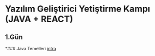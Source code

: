 # Yazılım Geliştirici Yetiştirme Kampı (JAVA + REACT)

## 1.Gün
*### Java Temelleri
<a href="https://github.com/sulakmehmet/javacamp/tree/main/intro" target="blank">intro</a>
